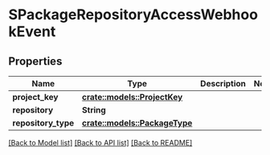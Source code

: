 # SPackageRepositoryAccessWebhookEvent

## Properties

Name | Type | Description | Notes
------------ | ------------- | ------------- | -------------
**project_key** | [**crate::models::ProjectKey**](ProjectKey.md) |  | 
**repository** | **String** |  | 
**repository_type** | [**crate::models::PackageType**](PackageType.md) |  | 

[[Back to Model list]](../README.md#documentation-for-models) [[Back to API list]](../README.md#documentation-for-api-endpoints) [[Back to README]](../README.md)


